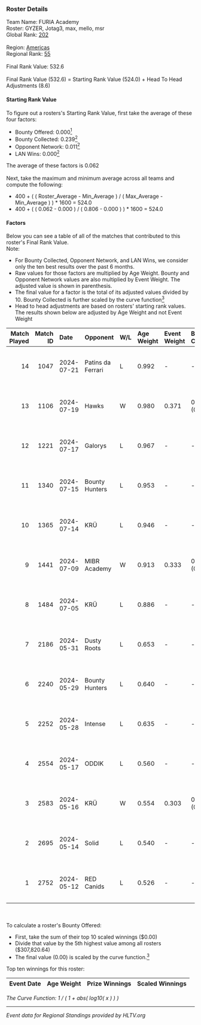 ### Roster Details<br />
Team Name: FURIA Academy<br />
Roster: GYZER, Jotag3, max, mello, msr<br />
Global Rank: [202](../../standings_global_2024_08_21.md)<br />
<br />
Region: [Americas]( ../../standings_americas_2024_08_21.md)<br />
Regional Rank: [55]( ../../standings_americas_2024_08_21.md)<br />
<br />
Final Rank Value:  532.6<br />
<br />
Final Rank Value (532.6) = Starting Rank Value (524.0) + Head To Head Adjustments (8.6)<br />

#### Starting Rank Value<br />
To figure out a rosters's Starting Rank Value, first take the average of these four factors:<br />
- Bounty Offered: 0.000[<sup>1</sup>](#table2)
- Bounty Collected: 0.239[<sup>2</sup>](#table1)
- Opponent Network: 0.011[<sup>2</sup>](#table1)
- LAN Wins: 0.000[<sup>2</sup>](#table1)

The average of these factors is 0.062<br />
<br />
Next, take the maximum and minimum average across all teams and compute the following:<br />
- 400 + ( ( Roster_Average - Min_Average ) / ( Max_Average - Min_Average ) ) * 1600 = 524.0
- 400 + ( ( 0.062 - 0.000 ) / ( 0.806 - 0.000 ) ) * 1600 = 524.0


#### Factors<br />
Below you can see a table of all of the matches that contributed to this roster's Final Rank Value.<br />
Note:<br />

- For Bounty Collected, Opponent Network, and LAN Wins, we consider only the ten best results over the past 6 months.
- Raw values for those factors are multiplied by Age Weight. Bounty and Opponent Network values are also multiplied by Event Weight. The adjusted value is shown in parenthesis.
- The final value for a factor is the total of its adjusted values divided by 10. Bounty Collected is further scaled by the curve function[<sup>3</sup>](#curveFunction)
- Head to head adjustments are based on rosters' starting rank values. The results shown below are adjusted by Age Weight and not Event Weight
<span id="table1"></span><br />


| Match Played | Match ID | Date       | Opponent          | W/L | Age Weight | Event Weight | Bounty Collected | Opponent Network | LAN Wins  | H2H Adj. | Roster                                   |
| -: | -: | :- | :- | :- | :- | :- | :- | :- | :- | -: | :- |
|           14 |     1047 | 2024-07-21 | Patins da Ferrari | L   | 0.992      | -            | -                | -                | -         |    -7.02 | GYZER, Jotag3, max, mello, msr           |
|           13 |     1106 | 2024-07-19 | Hawks             | W   | 0.980      | 0.371        | 0.008 (0.003)    | 0.036 (0.013)    | 0 (0.000) |    21.04 | GYZER, Jotag3, max, mello, msr           |
|           12 |     1221 | 2024-07-17 | Galorys           | L   | 0.967      | -            | -                | -                | -         |    -4.98 | Bruninho, GYZER, Jotag3, max, mello      |
|           11 |     1340 | 2024-07-15 | Bounty Hunters    | L   | 0.953      | -            | -                | -                | -         |    -2.63 | GYZER, Jotag3, max, mello, souz4h        |
|           10 |     1365 | 2024-07-14 | KRÜ               | L   | 0.946      | -            | -                | -                | -         |    -3.63 | GYZER, Jotag3, max, mello, souz4h        |
|            9 |     1441 | 2024-07-09 | MIBR Academy      | W   | 0.913      | 0.333        | 0.000 (0.000)    | 0.000 (0.000)    | 0 (0.000) |     9.31 | GYZER, Jotag3, max, mello, souz4h        |
|            8 |     1484 | 2024-07-05 | KRÜ               | L   | 0.886      | -            | -                | -                | -         |    -3.64 | GYZER, Jotag3, max, mello, souz4h        |
|            7 |     2186 | 2024-05-31 | Dusty Roots       | L   | 0.653      | -            | -                | -                | -         |    -3.42 | Bruninho, cerolzin, GYZER, Jotag3, mello |
|            6 |     2240 | 2024-05-29 | Bounty Hunters    | L   | 0.640      | -            | -                | -                | -         |    -2.80 | Bruninho, cerolzin, GYZER, Jotag3, mello |
|            5 |     2252 | 2024-05-28 | Intense           | L   | 0.635      | -            | -                | -                | -         |    -5.16 | Bruninho, cerolzin, GYZER, Jotag3, mello |
|            4 |     2554 | 2024-05-17 | ODDIK             | L   | 0.560      | -            | -                | -                | -         |    -0.89 | Bruninho, cerolzin, GYZER, Jotag3, mello |
|            3 |     2583 | 2024-05-16 | KRÜ               | W   | 0.554      | 0.303        | 0.021 (0.004)    | 0.592 (0.099)    | 0 (0.000) |    15.50 | Bruninho, cerolzin, GYZER, Jotag3, mello |
|            2 |     2695 | 2024-05-14 | Solid             | L   | 0.540      | -            | -                | -                | -         |    -2.33 | Bruninho, cerolzin, GYZER, Jotag3, mello |
|            1 |     2752 | 2024-05-12 | RED Canids        | L   | 0.526      | -            | -                | -                | -         |    -0.78 | Bruninho, cerolzin, GYZER, Jotag3, mello |

<br />
<span id="table2"></span><br />
To calculate a roster's Bounty Offered:<br />

- First, take the sum of their top 10 scaled winnings ($0.00)
- Divide that value by the 5th highest value among all rosters ($307,820.64)
- The final value (0.00) is scaled by the curve function.[<sup>3</sup>](#curveFunction)

Top ten winnings for this roster:<br />

| Event Date | Age Weight | Prize Winnings | Scaled Winnings |
| :- | -: | :- | :- |


<span id="curveFunction"></span>_The Curve Function: 1 / ( 1 + abs( log10( x ) ) )_<br />

---
_Event data for Regional Standings provided by HLTV.org_<br />
